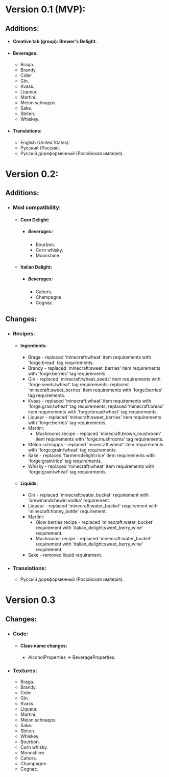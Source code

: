 # Version 0.1 (MVP):
## Additions:
- #### Creative tab (group): Brewer's Delight.
- #### Beverages:
  - Braga.
  - Brandy.
  - Cider
  - Gin.
  - Kvass.
  - Liqueur.
  - Martini.
  - Melon schnapps.
  - Sake.
  - Sbiten.
  - Whiskey.
- #### Translations:
  - English (United States).
  - Русский (Россия).
  - Русскій дореформенный (Россійская имперія).
#
# Version 0.2:

## Additions:
- ### Mod compatibility:
  - #### Corn Delight:
    - ##### Beverages:
      - Bourbon.
      - Corn whisky.
      - Moonshine.
  - #### Italian Delight:
    - ##### Beverages:
      - Cahors.
      - Champagne.
      - Cognac.

## Changes:
- ### Recipes:
  - #### Ingredients:
    - Braga - replaced 'minecraft:wheat' item requirements with 'forge:bread' tag requirements.
    - Brandy - replaced 'minecraft:sweet_berries' item requirements with 'forge:berries' tag requirements.
    - Gin - replaced 'minecraft:wheat_seeds' item requirements with 'forge:seeds/wheat' tag requirements;
            replaced 'minecraft:sweet_berries' item requirements with 'forge:berries' tag requirements.
    - Kvass - replaced 'minecraft:wheat' item requirements with 'forge:grain/wheat' tag requirements;
              replaced 'minecraft:bread' item requirements with 'forge:bread/wheat' tag requirements.
    - Liqueur - replaced 'minecraft:sweet_berries' item requirements with 'forge:berries' tag requirements.
    - Martini:
      - Mushrooms recipe - replaced 'minecraft:brown_mushroom' item requirements with 'forge:mushrooms' tag requirements.
    - Melon schnapps - replaced 'minecraft:wheat' item requirements with 'forge:grain/wheat' tag requirements.
    - Sake - replaced 'farmersdelight:rice' item requirements with 'forge:grain/rice' tag requirements.
    - Whisky - replaced 'minecraft:wheat' item requirements with 'forge:grain/wheat' tag requirements.
  - #### Liquids:
    - Gin - replaced 'minecraft:water_bucket' requirement with 'brewinandchewin:vodka' requirement.
    - Liqueur - replaced 'minecraft:water_bucket' requirement with 'minecraft:honey_bottle' requirement.
    - Martini:
      - Glow berries recipe - replaced 'minecraft:water_bucket' requirement with 'italian_delight:sweet_berry_wine' requirement.
      - Mushrooms recipe - replaced 'minecraft:water_bucket' requirement with 'italian_delight:sweet_berry_wine' requirement.
    - Sake - removed liquid requirement.
- ### Translations:
  - Русскій дореформенный (Россійская имперія).
#
# Version 0.3

## Changes:
- ### Code:
  - #### Class name changes:
    - AlcoholProperties -> BeverageProperties.
- ### Textures:
  - Braga.
  - Brandy.
  - Cider
  - Gin.
  - Kvass.
  - Liqueur.
  - Martini.
  - Melon schnapps.
  - Sake.
  - Sbiten.
  - Whiskey.
  - Bourbon.
  - Corn whisky.
  - Moonshine.
  - Cahors.
  - Champagne.
  - Cognac.

